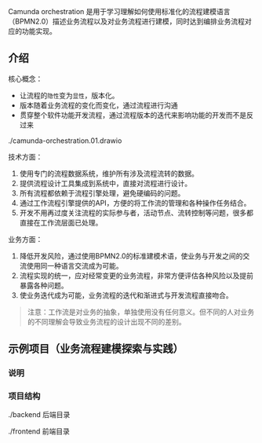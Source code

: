 Camunda orchestration 是用于学习理解如何使用标准化的流程建模语言（BPMN2.0）描述业务流程以及对业务流程进行建模，同时达到编排业务流程对应的功能实现。

## 介绍
核心概念：
* 让流程的`隐性`变为`显性`，版本化。
* 版本随着业务流程的变化而变化，通过流程进行沟通
* 贯穿整个软件功能开发流程，通过流程版本的迭代来影响功能的开发而不是反过来

./camunda-orchestration.01.drawio

技术方面：
1. 使用专门的流程数据系统，维护所有涉及流程流转的数据。
2. 提供流程设计工具集成到系统中，直接对流程进行设计。
3. 所有流程都依赖于流程引擎处理，避免硬编码的问题。
4. 通过工作流程引擎提供的API，方便的将工作流的管理和各种操作任务结合。
5. 开发不用再过度关注流程的实际参与者，活动节点、流转控制等问题，很多都直接在工作流层面已处理。

业务方面：
1. 降低开发风险，通过使用BPMN2.0的标准建模术语，使业务与开发之间的交流使用同一种语言交流成为可能。
2. 流程实现的统一，应对经常变更的业务流程，非常方便评估各种风险以及提前暴露各种问题。
3. 使业务迭代成为可能，业务流程的迭代和渐进式与开发流程直接吻合。

> 注意：工作流是对业务的抽象，单独使用没有任何意义。但不同的人对业务的不同理解会导致业务流程的设计出现不同的差别。


## 示例项目（业务流程建模探索与实践）
### 说明

### 项目结构
./backend 后端目录

./frontend 前端目录

